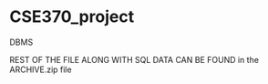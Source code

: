 # CSE370_project
DBMS




REST OF THE FILE ALONG WITH SQL DATA CAN BE FOUND in the ARCHIVE.zip file
